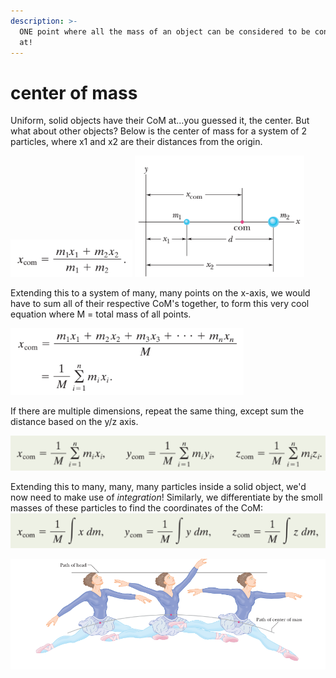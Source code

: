 ```yaml
---
description: >-
  ONE point where all the mass of an object can be considered to be concetrated
  at!
---
```


# center of mass

Uniform, solid objects have their CoM at...you guessed it, the center. But what about other objects? Below is the center of mass for a system of 2 particles, where x1 and x2 are their distances from the origin.&#x20;

![](<../.gitbook/assets/image (33) (1) (1).png>)    ![](<../.gitbook/assets/image (21).png>)

Extending this to a system of many, many points on the x-axis, we would have to sum all of their respective CoM's together, to form this very cool equation where M = total mass of all points.

![](<../.gitbook/assets/image (15) (1).png>)

If there are multiple dimensions, repeat the same thing, except sum the distance based on the y/z axis.

![](<../.gitbook/assets/image (28).png>)

Extending this to many, many, many particles inside a solid object, we'd now need to make use of _integration_! Similarly, we differentiate by the smoll masses of these particles to find the coordinates of the CoM: ![](<../.gitbook/assets/image (12) (1).png>)

![path of ballerina's CoM as she leaps](<../.gitbook/assets/image (20) (1).png>)
